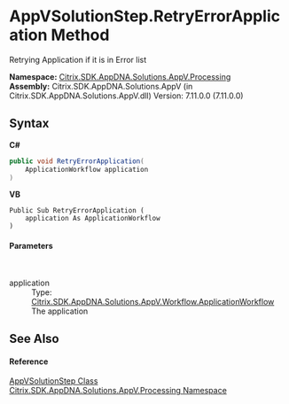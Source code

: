 # AppVSolutionStep.RetryErrorApplication Method 
 

Retrying Application if it is in Error list

**Namespace:**&nbsp;<a href="e89d7bb5-69e7-7aff-5732-d06b09ac746d">Citrix.SDK.AppDNA.Solutions.AppV.Processing</a><br />**Assembly:**&nbsp;Citrix.SDK.AppDNA.Solutions.AppV (in Citrix.SDK.AppDNA.Solutions.AppV.dll) Version: 7.11.0.0 (7.11.0.0)

## Syntax

**C#**
```csharp
public void RetryErrorApplication(
	ApplicationWorkflow application
)
```

**VB**
```vbnet
Public Sub RetryErrorApplication ( 
	application As ApplicationWorkflow
)
```


#### Parameters
&nbsp;<dl><dt>application</dt><dd>Type: <a href="b078f8cf-ab87-c4b0-9d50-5c33d71c3cfa">Citrix.SDK.AppDNA.Solutions.AppV.Workflow.ApplicationWorkflow</a><br />The application</dd></dl>

## See Also


#### Reference
<a href="f1248c5a-6908-27f5-43bc-c1712c21e71c">AppVSolutionStep Class</a><br /><a href="e89d7bb5-69e7-7aff-5732-d06b09ac746d">Citrix.SDK.AppDNA.Solutions.AppV.Processing Namespace</a><br />